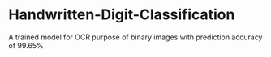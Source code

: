 # Handwritten-Digit-Classification
A trained model for OCR purpose of binary images with prediction accuracy of 99.65%
